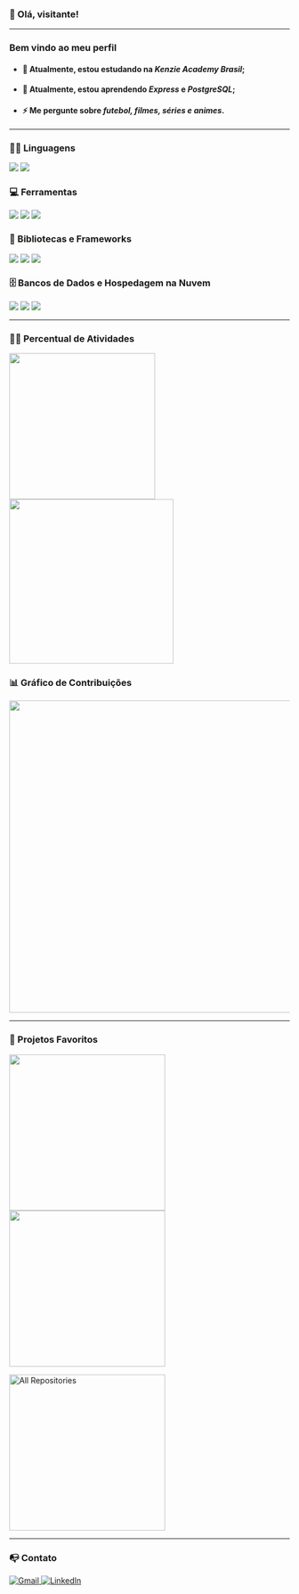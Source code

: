 ### 👋 Olá, visitante!

<hr>

### Bem vindo ao meu perfil

- #### 🔭 Atualmente, estou estudando na *Kenzie Academy Brasil*;
- #### 🌱 Atualmente, estou aprendendo *Express* e *PostgreSQL*;
- #### ⚡ Me pergunte sobre *futebol, filmes, séries e animes*.

<hr>

<h3>👨‍💻 Linguagens</h3>
  <a href="#"><img src="https://img.shields.io/badge/JavaScript-F7DF1E.svg?logo=javascript&logoColor=black"></a>
  <a href="#"><img src="https://img.shields.io/badge/TypeScript-007ACC.svg?logo=typescript&logoColor=white"></a>

<h3>💻 Ferramentas</h3>
  <a href="#"><img src="https://img.shields.io/badge/Git-F05033.svg?logo=git&logoColor=white"></a>
  <a href="#"><img src="https://img.shields.io/badge/Node-43853D.svg?logo=node.js&logoColor=white"></a>
  <a href="#"><img src="https://custom-icon-badges.demolab.com/badge/-DBeaver-372923?logo=dbeaver-mono&logoColor=white"></a>

<h3>🧰 Bibliotecas e Frameworks</h3>
  <a href="#"><img src="https://img.shields.io/badge/Next-white?logo=nextdotjs&logoColor=black"></a>
  <a href="#"><img src="https://img.shields.io/badge/React-20232a.svg?logo=react&logoColor=%2361DAFB"></a>
  <a href="#"><img src="https://img.shields.io/badge/Express-404d59.svg?logo=express&logoColor=white"></a>

<h3>🗄️ Bancos de Dados e Hospedagem na Nuvem</h3>
  <a href="#"><img src="https://img.shields.io/badge/Vercel-white.svg?logo=vercel&logoColor=black"></a>
  <a href="#"><img src ="https://img.shields.io/badge/PostgreSQL-316192.svg?logo=postgresql&logoColor=white"></a>
  <a href="#"><img src="https://img.shields.io/badge/GitHub%20Pages-327FC7.svg?logo=github&logoColor=white"></a>

<hr>

<h3>👨‍💻 Percentual de Atividades</h3>
<!-- Linguagens Mais Usadas -->
<a href="#">
  <img loading="lazy" width="262" src="https://github-readme-stats.vercel.app/api/top-langs/?username=ronaldofrancas&layout=compact&langs_count=7&theme=dracula"/>
</a>

<!-- Commits -->
<a href="#">
  <img loading="lazy" width="295" src="https://github-readme-stats.vercel.app/api?username=ronaldofrancas&show_icons=true&theme=dracula&include_all_commits=true&count_private=true"/>
</a>
    
<h3>📊 Gráfico de Contribuições</h3>
<a href="#">
  <img loading="lazy"  width="560" src="https://github-readme-activity-graph.vercel.app/graph/?username=ronaldofrancas&bg_color=1F222E&color=F8D866&line=F85D7F&point=FFFFFF"/>
</a>

<hr>

<!-- Seção: Projetos -->
<h3>📘 Projetos Favoritos</h3>
<!-- Repositórios -->
<p>
  <!-- Tech Posters -->
  <a href="https://github.com/ronaldofrancas/tech-posters">
    <img width="280" src="https://denvercoder1-github-readme-stats.vercel.app/api/pin/?username=ronaldofrancas&repo=tech-posters&theme=react&bg_color=1F222E&title_color=F85D7F&hide_border=true&icon_color=F8D866&show_icons=false">
  </a>

  <!-- Open Music -->
  <a href="https://github.com/ronaldofrancas/open-music">
    <img width="280" src="https://denvercoder1-github-readme-stats.vercel.app/api/pin/?username=ronaldofrancas&repo=open-music&theme=react&bg_color=1F222E&title_color=F85D7F&hide_border=true&icon_color=F8D866&show_icons=false">
  </a>
</p>

<!-- Ver Mais -->
<p>
  <a href="https://github.com/ronaldofrancas?tab=repositories&sort=stargazers">
    <img width="280" title="All Repositories" src="https://custom-icon-badges.demolab.com/badge/-Clique%20Aqui%20Para%20Ver%20%20Mais-1F222E?style=for-the-badge&logoColor=white&logo=repo"/>
  </a>
</p>

<hr>

<!-- Seção: Contato -->  
<h3>📭 Contato</h3>
<!-- Gmail --> 
<a href="mailto:ronaldofrancajr@gmail.com">
  <img title="Gmail" src="https://img.shields.io/badge/Gmail-red?style=for-the-badge&logo=gmail&logoColor=white"/>
</a>

<!-- LinkedIn -->  
<a href="https://www.linkedin.com/in/ronaldofrancas/">
  <img title="LinkedIn" src="https://img.shields.io/badge/LinkedIn-blue?style=for-the-badge&logo=linkedin&logoColor=white"/>
</a>
